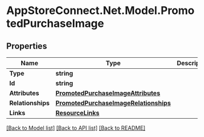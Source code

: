# AppStoreConnect.Net.Model.PromotedPurchaseImage

## Properties

Name | Type | Description | Notes
------------ | ------------- | ------------- | -------------
**Type** | **string** |  | 
**Id** | **string** |  | 
**Attributes** | [**PromotedPurchaseImageAttributes**](PromotedPurchaseImageAttributes.md) |  | [optional] 
**Relationships** | [**PromotedPurchaseImageRelationships**](PromotedPurchaseImageRelationships.md) |  | [optional] 
**Links** | [**ResourceLinks**](ResourceLinks.md) |  | 

[[Back to Model list]](../README.md#documentation-for-models) [[Back to API list]](../README.md#documentation-for-api-endpoints) [[Back to README]](../README.md)

